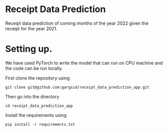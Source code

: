 # Receipt Data Prediction
Receipt data prediction of coming months of the year 2022 given the receipt for the year 2021.

# Setting up. 
We have used PyTorch to write the model that can run on CPU machine and the code can be run locally. 

First clone the repository using

`git clone git@github.com:gargsid/receipt_data_prediction_app.git`

Then go into the directory 

`cd receipt_data_prediction_app`

Install the requirements using 

```
pip install -r requirements.txt
```

